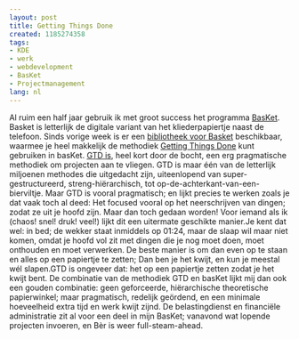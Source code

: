 ```yaml
---
layout: post
title: Getting Things Done
created: 1185274358
tags:
- KDE
- werk
- webdevelopment
- BasKet
- Projectmanagement
lang: nl
---
```

Al ruim een half jaar gebruik ik met groot success het programma [BasKet](). Basket is letterlijk de digitale variant van het kliederpapiertje naast de telefoon. Sinds vorige week is er een [bibliotheek voor Basket](http://basket.kde.org/download.php) beschikbaar, waarmee je heel makkelijk de methodiek [Getting Things Done](http://www.davidco.com/what_is_gtd.php) kunt gebruiken in basKet. [GTD is](http://en.wikipedia.org/wiki/Getting_Things_Done), heel kort door de bocht, een erg pragmatische methodiek om projecten aan te vliegen. GTD is maar één van de letterlijk miljoenen methodes die uitgedacht zijn, uiteenlopend van super-gestructureerd, streng-hiërarchisch, tot op-de-achterkant-van-een-bierviltje. Maar GTD is vooral pragmatisch; en lijkt precies te werken zoals je dat vaak toch al deed: Het focused vooral op het neerschrijven van dingen; zodat ze uit je hoofd zijn. Maar dan toch gedaan worden! Voor iemand als ik (chaos! snel! druk! veel!) lijkt dit een uitermate geschikte manier.Je kent dat wel: in bed; de wekker staat inmiddels op 01:24, maar de slaap wil maar niet komen, omdat je hoofd vol zit met dingen die je nog moet doen, moet onthouden en moet verwerken. De beste manier is om dan even op te staan en alles op een papiertje te zetten; Dan ben je het kwijt, en kun je meestal wél slapen.GTD is ongeveer dat: het op een papiertje zetten zodat je het kwijt bent. De combinatie van de methodiek GTD en basKet lijkt mij dan ook een gouden combinatie: geen geforceerde, hiërarchische theoretische papierwinkel; maar pragmatisch, redelijk geördend, en een minimale hoeveelheid extra tijd en werk kwijt zijnd. De belastingdienst en financiële administratie zit al voor een deel in mijn BasKet; vanavond wat lopende projecten invoeren, en Bèr is weer full-steam-ahead. 
